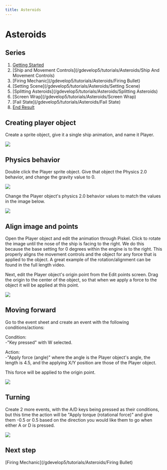 ```yaml
---
title: Asteroids
---
```

# Asteroids

## Series

1. [Getting Started](/gdevelop5/tutorials/asteroids/start)
2. [Ship and Movement Controls](/gdevelop5/tutorials/Asteroids/Ship And Movement Controls)
3. [Firing Mechanic](/gdevelop5/tutorials/Asteroids/Firing Bullet)
4. [Setting Scene](/gdevelop5/tutorials/Asteroids/Setting Scene)
5. [Splitting Asteroids](/gdevelop5/tutorials/Asteroids/Splitting Asteroids)
6. [Screen Wrap](/gdevelop5/tutorials/Asteroids/Screen Wrap)
7. [Fail State](/gdevelop5/tutorials/Asteroids/Fail State)
8. [End Result](/gdevelop5/tutorials/end_result)

## Creating player object

Create a sprite object, give it a single ship animation, and name it Player.

![](/gdevelop5/tutorials/asteroids_gif_2_creating_the_player_sprite_and_naming_it.gif)

## Physics behavior

Double click the Player sprite object. Give that object the Physics 2.0 behavior, and change the gravity value to 0.

![](/gdevelop5/tutorials/asteroids_gif_3_giving_the_object_physics_behavior.gif)

Change the Player object's physics 2.0 behavior values to match the values in the image below.

![](/gdevelop5/tutorials/asteroids/ship_and_movement_controls/pasted/20220130-045713.png)

## Align image and points

Open the Player object and edit the animation through Piskel. Click to rotate the image until the nose of the ship is facing to the right. We do this because the base setting for 0 degrees within the engine is to the right. This properly aligns the movement controls and the object for any force that is applied to the object. A great example of the rotation/alignment can be found in the full length video.

Next, edit the Player object's origin point from the Edit points screen. Drag the origin to the center of the object, so that when we apply a force to the object it will be applied at this point.

![](/gdevelop5/tutorials/asteroids/asteroids_gif_5_rotate_image_and_points.gif)

## Moving forward

Go to the event sheet and create an event with the following conditions/actions:

Condition:  
-"Key pressed" with W selected.

Action:  
 -"Apply force (angle)" where the angle is the Player object's angle, the length is 4.5, and the applying X/Y position are those of the Player object.

This force will be applied to the origin point.

![](/gdevelop5/tutorials/asteroids_gif_4_moving_player_forward.gif)

## Turning

Create 2 more events, with the A/D keys being pressed as their conditions, but this time the action will be "Apply torque (rotational force)" and give them -0.5 or 0.5 based on the direction you would like them to go when either A or D is pressed.

![](/gdevelop5/tutorials/asteroids_example_image4_showing_the_player_movement_controls.png)

## Next step

[Firing Mechanic](/gdevelop5/tutorials/Asteroids/Firing Bullet)